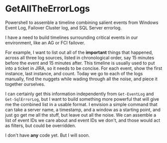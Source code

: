 # GetAllTheErrorLogs
Powershell to assemble a timeline combining salient events from Windows Event Log, Failover Cluster log, and SQL Server errorlog.

I have a need to build timelines surrounding critical events in our environment, like an AG or FCI failover.

For example, I want to list out all of the **important** things that happened, across all three log sources, listed in chronological order, say 15 minutes before the event and 15 minutes after. This timeline is usually used to put into a ticket in JIRA, so it needs to be concise. For each event, show the first instance, last instance, and count. Today we go to each of the logs manually, find the nuggets while wading through all the noise, and piece it together ourselves.

I can certainly get this information independently from `Get-EventLog` and `Get-SqlErrorLog`, but I want to build something more powerful that will give me the combined list in a usable format. I envision a simple command that can take a server name, a timestamp, and a window as a starting point, and just go get me all the stuff, but leave out all the noise. We can assemble a list of event IDs we care about and event IDs we don't, and those would act as filters, but could be overridden.

I don't have **any** code yet. But I will soon.
